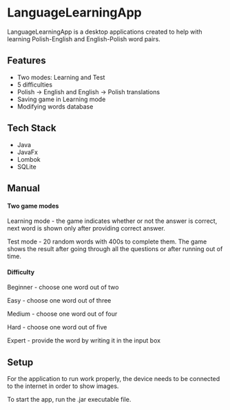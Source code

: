 
# LanguageLearningApp

LanguageLearningApp is a desktop applications created to help with learning Polish-English and English-Polish word pairs.



## Features

- Two modes: Learning and Test
- 5 difficulties
- Polish -> English and English -> Polish translations
- Saving game in Learning mode 
- Modifying words database


## Tech Stack

- Java
- JavaFx
- Lombok
- SQLite



## Manual

#### Two game modes

Learning mode - the game indicates whether or not the answer is correct, next word is shown only after providing correct answer.

Test mode - 20 random words with 400s to complete them. The game shows the result after going through all the questions or after running out of time.

#### Difficulty

Beginner - choose one word out of two

Easy - choose one word out of three

Medium - choose one word out of four

Hard - choose one word out of five

Expert - provide the word by writing it in the input box



## Setup

For the application to run work properly, the device needs to be connected to the internet in order to show images.

To start the app, run the .jar executable file.
